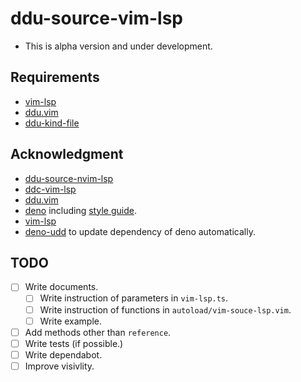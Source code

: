 # ddu-source-vim-lsp

- This is alpha version and under development.

## Requirements

- [vim-lsp](https://github.com/prabirshrestha/vim-lsp)
- [ddu.vim](https://github.com/Shougo/ddu.vim)
- [ddu-kind-file](https://github.com/Shougo/ddu-kind-file)

## Acknowledgment

- [ddu-source-nvim-lsp](https://github.com/gamoutatsumi/ddu-source-nvim-lsp)
- [ddc-vim-lsp](https://github.com/shun/ddc-vim-lsp)
- [ddu.vim](https://github.com/Shougo/ddu.vim)
- [deno](https://deno.land) including
  [style guide](https://deno.land/manual/contributing/style_guide).
- [vim-lsp](https://github.com/prabirshrestha/vim-lsp)
- [deno-udd](https://github.com/hayd/deno-udd) to update dependency of deno
  automatically.

## TODO

- [ ] Write documents.
  - [ ] Write instruction of parameters in `vim-lsp.ts`.
  - [ ] Write instruction of functions in `autoload/vim-souce-lsp.vim`.
  - [ ] Write example.
- [ ] Add methods other than `reference`.
- [ ] Write tests (if possible.)
- [ ] Write dependabot.
- [ ] Improve visivlity.
